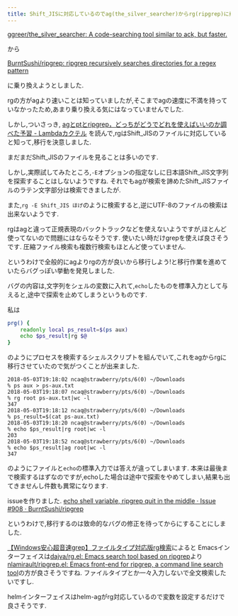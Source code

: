 ```yaml
---
title: Shift_JISに対応しているのでag(the_silver_searcher)からrg(ripgrep)に乗り換えようと思ったのですが,バグを見つけたのでissueを建てて逃げ帰ってきました
---
```


[ggreer/the_silver_searcher: A code-searching tool similar to ack, but faster.](https://github.com/ggreer/the_silver_searcher)

から

[BurntSushi/ripgrep: ripgrep recursively searches directories for a regex pattern](https://github.com/BurntSushi/ripgrep)

に乗り換えようとしました.

rgの方がagより速いことは知っていましたが,そこまでagの速度に不満を持っていなかったため,あまり乗り換える気にはなっていませんでした.

しかし,ついさっき,
[agとptとripgrep，どっちがどうでどれを使えばいいのか調べた予習 - Lambdaカクテル](https://windymelt.hatenablog.com/entry/2017/08/08/010329)
を読んで,rgはShift_JISのファイルに対応していると知って,移行を決意しました.

まだまだShift_JISのファイルを見ることは多いのです.

しかし,実際試してみたところ,`-E`オプションの指定なしに日本語Shift_JIS文字列を探索することはしないようですね.
それでもagが検索を諦めたShift_JISファイルのラテン文字部分は検索できましたが.

また,`rg -E Shift_JIS ほげ`のように検索すると,逆にUTF-8のファイルの検索は出来ないようです.

rgはagと違って正規表現のバックトラックなどを使えないようですが,ほとんど使ってないので問題にはならなそうです.
使いたい時だけgrepを使えば良さそうです.
圧縮ファイル検索も複数行検索もほとんど使っていません.

というわけで全般的にagよりrgの方が良いから移行しよう!と移行作業を進めていたらバグっぽい挙動を発見しました.

バグの内容は,文字列をシェルの変数に入れて,`echo`したものを標準入力として与えると,途中で探索を止めてしまうというものです.

私は

~~~zsh
prg() {
    readonly local ps_result=$(ps aux)
    echo $ps_result|rg $@
}
~~~

のようにプロセスを検索するシェルスクリプトを組んでいて,これをagからrgに移行させていたので気がつくことが出来ました.

~~~
2018-05-03T19:18:02 ncaq@strawberry/pts/6(0) ~/Downloads
% ps aux > ps-aux.txt
2018-05-03T19:18:07 ncaq@strawberry/pts/6(0) ~/Downloads
% rg root ps-aux.txt|wc -l
347
2018-05-03T19:18:12 ncaq@strawberry/pts/6(0) ~/Downloads
% ps_result=$(cat ps-aux.txt)
2018-05-03T19:18:20 ncaq@strawberry/pts/6(0) ~/Downloads
% echo $ps_result|rg root|wc -l
203
2018-05-03T19:18:52 ncaq@strawberry/pts/6(0) ~/Downloads
% echo $ps_result|ag root|wc -l
347
~~~

のようにファイルと`echo`の標準入力では答えが違ってしまいます.
本来は最後まで検索するはずなのですが,echoした場合は途中で探索をやめてしまい,結果も出てきませんし件数も異常になります.

issueを作りました.
[echo shell variable, ripgrep quit in the middle · Issue #908 · BurntSushi/ripgrep](https://github.com/BurntSushi/ripgrep/issues/908)

というわけで,移行するのは致命的なバグの修正を待ってからにすることにしました.

[【Windows安心超音速grep】ファイルタイプ対応版rg検索](http://emacs.rubikitch.com/rg/)によると
Emacsインターフェイスは[dajva/rg.el: Emacs search tool based on ripgrep](https://github.com/dajva/rg.el)より
[nlamirault/ripgrep.el: Emacs front-end for ripgrep, a command line search tool](https://github.com/nlamirault/ripgrep.el)の方が良さそうですね.
ファイルタイプとか一々入力しないで全文検索したいですし.

helmインターフェイスはhelm-agがrg対応しているので変数を設定するだけで良さそうです.
